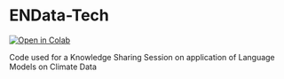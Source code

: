# ENData-Tech
[![Open in Colab](https://colab.research.google.com/assets/colab-badge.svg)](https://colab.research.google.com/github/jperkel/example_notebook/blob/master/My_sample_notebook.ipynb)

Code used for a Knowledge Sharing Session on application of Language Models on Climate Data
